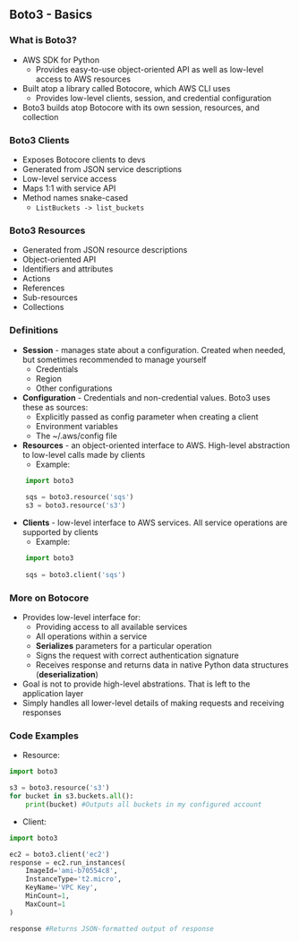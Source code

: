 ## Boto3 - Basics

### What is Boto3?
* AWS SDK for Python
	* Provides easy-to-use object-oriented API as well as low-level access to AWS resources
* Built atop a library called Botocore, which AWS CLI uses
	* Provides low-level clients, session, and credential configuration
* Boto3 builds atop Botocore with its own session, resources, and collection

### Boto3 Clients
* Exposes Botocore clients to devs
* Generated from JSON service descriptions
* Low-level service access
* Maps 1:1 with service API
* Method names snake-cased
	* `ListBuckets -> list_buckets`

### Boto3 Resources
* Generated from JSON resource descriptions
* Object-oriented API
* Identifiers and attributes
* Actions
* References
* Sub-resources
* Collections

### Definitions
* **Session** - manages state about a configuration. Created when needed, but sometimes recommended to manage yourself
	* Credentials
	* Region
	* Other configurations
* **Configuration** - Credentials and non-credential values. Boto3 uses these as sources:
	* Explicitly passed as config parameter when creating a client
	* Environment variables
	* The ~/.aws/config file
* **Resources** - an object-oriented interface to AWS. High-level abstraction to low-level calls made by clients
	* Example:
```python
	import boto3
	
	sqs = boto3.resource('sqs')
	s3 = boto3.resource('s3')
```
* **Clients** - low-level interface to AWS services. All service operations are supported by clients
	* Example:
```python
	import boto3
	
	sqs = boto3.client('sqs')
```


### More on Botocore
* Provides low-level interface for:
	* Providing access to all available services
	* All operations within a service
	* **Serializes** parameters for a particular operation
	* Signs the request with correct authentication signature
	* Receives response and returns data in native Python data structures (**deserialization**)
* Goal is not to provide high-level abstrations. That is left to the application layer
* Simply handles all lower-level details of making requests and receiving responses

### Code Examples
* Resource:
```python
import boto3

s3 = boto3.resource('s3')
for bucket in s3.buckets.all():
	print(bucket) #Outputs all buckets in my configured account
```
* Client:
```python
import boto3

ec2 = boto3.client('ec2')
response = ec2.run_instances(
	ImageId='ami-b70554c8',
	InstanceType='t2.micro',
	KeyName='VPC Key',
	MinCount=1,
	MaxCount=1
)

response #Returns JSON-formatted output of response
```
